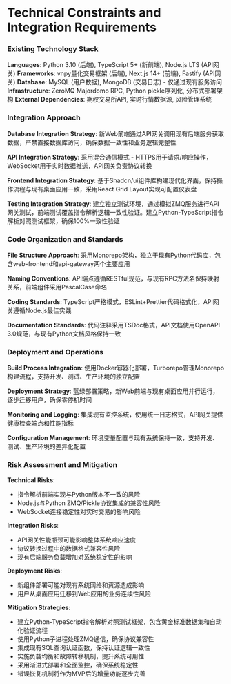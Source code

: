 # Technical Constraints and Integration Requirements

### Existing Technology Stack

**Languages**: Python 3.10 (后端), TypeScript 5+ (新前端), Node.js LTS (API网关)
**Frameworks**: vnpy量化交易框架 (后端), Next.js 14+ (前端), Fastify (API网关)
**Database**: MySQL (用户数据), MongoDB (交易日志) - 仅通过现有服务访问
**Infrastructure**: ZeroMQ Majordomo RPC, Python pickle序列化, 分布式部署架构
**External Dependencies**: 期权交易所API, 实时行情数据源, 风险管理系统

### Integration Approach

**Database Integration Strategy**: 新Web前端通过API网关调用现有后端服务获取数据，严禁直接数据库访问，确保数据一致性和业务逻辑完整性

**API Integration Strategy**: 采用混合通信模式 - HTTPS用于请求/响应操作，WebSocket用于实时数据推送，API网关负责协议转换

**Frontend Integration Strategy**: 基于Shadcn/ui组件库构建现代化界面，保持操作流程与现有桌面应用一致，采用React Grid Layout实现可配置仪表盘

**Testing Integration Strategy**: 建立独立测试环境，通过模拟ZMQ服务进行API网关测试，前端测试覆盖指令解析逻辑一致性验证。建立Python-TypeScript指令解析对照测试框架，确保100%一致性验证

### Code Organization and Standards

**File Structure Approach**: 采用Monorepo架构，独立于现有Python代码库，包含web-frontend和api-gateway两个主要应用

**Naming Conventions**: API端点遵循RESTful规范，与现有RPC方法名保持映射关系，前端组件采用PascalCase命名

**Coding Standards**: TypeScript严格模式，ESLint+Prettier代码格式化，API网关遵循Node.js最佳实践

**Documentation Standards**: 代码注释采用TSDoc格式，API文档使用OpenAPI 3.0规范，与现有Python文档风格保持一致

### Deployment and Operations

**Build Process Integration**: 使用Docker容器化部署，Turborepo管理Monorepo构建流程，支持开发、测试、生产环境的独立配置

**Deployment Strategy**: 蓝绿部署策略，新Web前端与现有桌面应用并行运行，逐步迁移用户，确保零停机时间

**Monitoring and Logging**: 集成现有监控系统，使用统一日志格式，API网关提供健康检查端点和性能指标

**Configuration Management**: 环境变量配置与现有系统保持一致，支持开发、测试、生产环境的差异化配置

### Risk Assessment and Mitigation

**Technical Risks**: 
- 指令解析前端实现与Python版本不一致的风险
- Node.js与Python ZMQ/Pickle协议集成的兼容性风险  
- WebSocket连接稳定性对实时交易的影响风险

**Integration Risks**:
- API网关性能瓶颈可能影响整体系统响应速度
- 协议转换过程中的数据格式兼容性风险
- 现有后端服务负载增加对系统稳定性的影响

**Deployment Risks**:
- 新组件部署可能对现有系统网络和资源造成影响
- 用户从桌面应用迁移到Web应用的业务连续性风险

**Mitigation Strategies**:
- 建立Python-TypeScript指令解析对照测试框架，包含黄金标准数据集和自动化验证流程
- 使用Python子进程处理ZMQ通信，确保协议兼容性
- 集成现有SQL查询认证函数，保持认证逻辑一致性
- 实施负载均衡和故障转移机制，提升系统可用性
- 采用渐进式部署和全面监控，确保系统稳定性
- 错误恢复机制将作为MVP后的增量功能逐步完善

